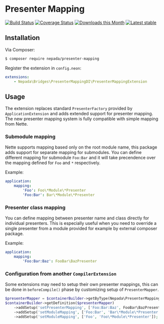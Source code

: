 Presenter Mapping
=================

[![Build Status](https://travis-ci.org/nepada/presenter-mapping.svg?branch=master)](https://travis-ci.org/nepada/presenter-mapping)
[![Coverage Status](https://coveralls.io/repos/github/nepada/presenter-mapping/badge.svg?branch=master)](https://coveralls.io/github/nepada/presenter-mapping?branch=master)
[![Downloads this Month](https://img.shields.io/packagist/dm/nepada/presenter-mapping.svg)](https://packagist.org/packages/nepada/presenter-mapping)
[![Latest stable](https://img.shields.io/packagist/v/nepada/presenter-mapping.svg)](https://packagist.org/packages/nepada/presenter-mapping)


Installation
------------

Via Composer:

```sh
$ composer require nepada/presenter-mapping
```

Register the extension in `config.neon`:

```yaml
extensions:
    - Nepada\Bridges\PresenterMappingDI\PresenterMappingExtension
```


Usage
-----

The extension replaces standard `PresenterFactory` provided by `ApplicationExtension` and adds extended support for presenter mapping. The new presenter mapping system is fully compatible with simple mapping from Nette.

### Submodule mapping

Nette supports mapping based only on the root module name, this package adds support for separate mapping for submodules. You can define different mapping for submodule `Foo:Bar` and it will take precendence over the mapping defined for `Foo` and `*` respectively.

Example:
```yaml
application:
    mapping:
        'Foo': Foo\*Module\*Presenter
        'Foo:Bar': Bar\*Module\*Presenter
```

### Presenter class mapping

You can define mapping between presenter name and class directly for individual presenters. This is especially useful when you need to override a single presenter from a module provided for example by external composer package.

Example:
```yaml
application:
    mapping:
        'Foo:Bar:Baz': FooBar\BazPresenter
```

### Configuration from another `CompilerExtension`

Some extensions may need to setup their own presenter mappings, this can be done in `beforeCompile()` phase by customizing setup of `PresenterMapper`.

```php
$presenterMapper = $containerBuilder->getByType(Nepada\PresenterMapping\PresenterMapper::class);
$containerBuilder->getDefinition($presenterMapper)
    ->addSetup('setPresenterMapping', ['Foo:Bar:Baz', FooBar\BazPresenter::class])
    ->addSetup('setModuleMapping', ['Foo:Bar', 'Bar\*Module\*Presenter'])
    ->addSetup('setModuleMapping', ['Foo', 'Foo\*Module\*Presenter']);
```
